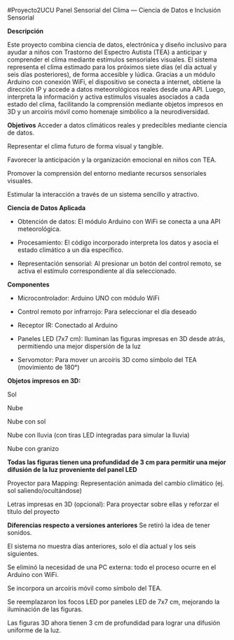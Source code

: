 #Proyecto2UCU
Panel Sensorial del Clima — Ciencia de Datos e Inclusión Sensorial

**Descripción**

Este proyecto combina ciencia de datos, electrónica y diseño inclusivo para ayudar a niños con Trastorno del Espectro Autista (TEA) a anticipar y comprender el clima mediante estímulos sensoriales visuales. El sistema representa el clima estimado para los próximos siete días (el día actual y seis días posteriores), de forma accesible y lúdica. Gracias a un módulo Arduino con conexión WiFi, el dispositivo se conecta a internet, obtiene la dirección IP y accede a datos meteorológicos reales desde una API. Luego, interpreta la información y activa estímulos visuales asociados a cada estado del clima, facilitando la comprensión mediante objetos impresos en 3D y un arcoíris móvil como homenaje simbólico a la neurodiversidad.

**Objetivos**
Acceder a datos climáticos reales y predecibles mediante ciencia de datos.

Representar el clima futuro de forma visual y tangible.

Favorecer la anticipación y la organización emocional en niños con TEA.

Promover la comprensión del entorno mediante recursos sensoriales visuales.

Estimular la interacción a través de un sistema sencillo y atractivo.

**Ciencia de Datos Aplicada**
- Obtención de datos: El módulo Arduino con WiFi se conecta a una API meteorológica.

- Procesamiento: El código incorporado interpreta los datos y asocia el estado climático a un día específico.

- Representación sensorial: Al presionar un botón del control remoto, se activa el estímulo correspondiente al día seleccionado.

**Componentes**
- Microcontrolador: Arduino UNO con módulo WiFi

- Control remoto por infrarrojo: Para seleccionar el día deseado

- Receptor IR: Conectado al Arduino

- Paneles LED (7x7 cm): Iluminan las figuras impresas en 3D desde atrás, permitiendo una mejor dispersión de la luz

- Servomotor: Para mover un arcoíris 3D como símbolo del TEA (movimiento de 180°)

**Objetos impresos en 3D:**

Sol

Nube

Nube con sol

Nube con lluvia (con tiras LED integradas para simular la lluvia)

Nube con granizo

**Todas las figuras tienen una profundidad de 3 cm para permitir una mejor difusión de la luz proveniente del panel LED**

Proyector para Mapping: Representación animada del cambio climático (ej. sol saliendo/ocultándose)

Letras impresas en 3D (opcional): Para proyectar sobre ellas y reforzar el título del proyecto

**Diferencias respecto a versiones anteriores**
Se retiró la idea de tener sonidos.

El sistema no muestra días anteriores, solo el día actual y los seis siguientes.

Se eliminó la necesidad de una PC externa: todo el proceso ocurre en el Arduino con WiFi.

Se incorpora un arcoíris móvil como símbolo del TEA.

Se reemplazaron los focos LED por paneles LED de 7x7 cm, mejorando la iluminación de las figuras.

Las figuras 3D ahora tienen 3 cm de profundidad para lograr una difusión uniforme de la luz.
